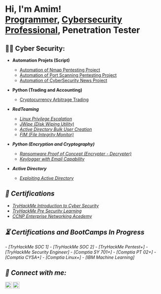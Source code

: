 <h1>Hi, I'm Amim! <br/><a href="https://github.com/AmimMohammad">Programmer</a>, <a href="https://www.linkedin.com/in/mohammad-amim/">Cybersecurity Professional</a>, <a>Penetration Tester</a></h1>

<h2>👨‍💻 Cyber Security:</h2>

- <b>Automation Projets (Script)</b>
  - [Automation of Nmap Pentesting Project](https://github.com/AmimMohammad/NmapScan-Simple)
  - [Automation of Port Scanning Pentesting Project](https://github.com/AmimMohammad/Port-Scan-Simple)
  - [Automation of CyberSecurity News Project](https://github.com/AmimMohammad/Cybersecurity-News-and-Updates---Simple)
  
- <b>Python (Trading and Accounting)</b>
  - [Cryptocurrency Arbitrage Trading](https://github.com/AmimMohammad/Bumi/) <b><i></b>
- <b>RedTeaming</b>
  - [Linux Privilege Escalation](https://github.com/AmimMohammad/Linux-Privilege-Escalation)
  - [JWipe (Disk Wiping Utility)](https://github.com/joshmadakor1/Jwipe.PowerShell)
  - [Active Directory Bulk User Creation](https://github.com/joshmadakor1/AD_PS)
  - [FIM (File Integrity Monitor)](https://github.com/joshmadakor1/PowerShell-Integrity-FIM)
- <b>Python (Encryption and Cryptography)</b>
  - [Ransomware Proof of Concept (Encrypter - Decrypter)](https://github.com/AmimMohammad/PoC-Enc-Dec-Python)
  - [Keylogger with Email Capability](https://github.com/joshmadakor1/Key-Logger-With-Email)
- <b>Active Directory</b>
  - [Exploiting Active Directory](https://github.com/AmimMohammad/Active-Directory-Exploitation)
 
<h2>🥇 Certifications</h2>

- [TryHackMe Introduction to Cyber Security](https://imgur.com/AjY6uSI)
- [TryHackMe Pre Security Learning](https://imgur.com/jmqxZFb)
- [CCNP Enterprise Networking Acedemy](https://imgur.com/mAQq7Fl)

<h2>⏳ Certifications and BootCamps In Progress</h2>
- [TryHackMe SOC 1]
- [TryHackMe SOC 2]
- [TryHackMe Pentest+]
- [TryHackMe Security Engineer]
- [Comptia SY 701+]
- [Comptia PT 02+]
- [Comptia CYSA+]
- [Comptia Linux+]
- [IBM Machine Learning]


<h2> 🤳 Connect with me:</h2>

[<img align="left" alt="JoshMadakor | Twitter" width="22px" src="https://cdn.jsdelivr.net/npm/simple-icons@v3/icons/twitter.svg" />][twitter]
[<img align="left" alt="JoshMadakor | LinkedIn" width="22px" src="https://cdn.jsdelivr.net/npm/simple-icons@v3/icons/linkedin.svg" />][linkedin]

[twitter]: https://twitter.com/Amim99737016
[linkedin]: https://www.linkedin.com/in/mohammad-amim/

<!--
**AmimMohammad** is a ✨ _special_ ✨ repository because its `README.md` (this file) appears on your GitHub profile.

Here are some ideas to get you started:

- 🔭 I’m currently working on ...
- 🌱 I’m currently learning ...
- 👯 I’m looking to collaborate on ...
- 🤔 I’m looking for help with ...
- 💬 Ask me about ...
- 📫 How to reach me: ...
- 😄 Pronouns: ...
- ⚡ Fun fact: ...
-->
